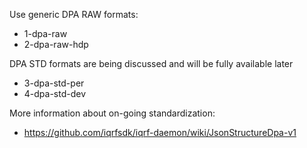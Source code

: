 Use generic DPA RAW formats:

- 1-dpa-raw
- 2-dpa-raw-hdp

DPA STD formats are being discussed and will be fully available later

- 3-dpa-std-per
- 4-dpa-std-dev 

More information about on-going standardization:

- https://github.com/iqrfsdk/iqrf-daemon/wiki/JsonStructureDpa-v1
